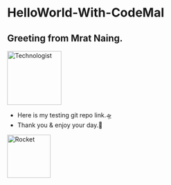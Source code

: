 # HelloWorld-With-CodeMal
## Greeting from Mrat Naing. 

<img src="https://raw.githubusercontent.com/Tarikul-Islam-Anik/Animated-Fluent-Emojis/master/Emojis/People/Technologist.png" alt="Technologist" width="125" height="125" text-align = "center"/>

- Here is my testing git repo link.🛸
- Thank you & enjoy your day.🤖
<img src="https://raw.githubusercontent.com/Tarikul-Islam-Anik/Animated-Fluent-Emojis/master/Emojis/Travel%20and%20places/Rocket.png" alt="Rocket" width="100" height="100" text-align = "center" />